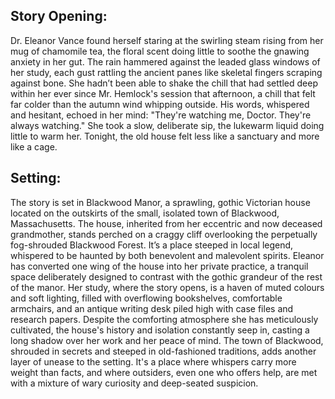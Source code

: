 ## Story Opening:

Dr. Eleanor Vance found herself staring at the swirling steam rising from her mug of chamomile tea, the floral scent doing little to soothe the gnawing anxiety in her gut. The rain hammered against the leaded glass windows of her study, each gust rattling the ancient panes like skeletal fingers scraping against bone. She hadn’t been able to shake the chill that had settled deep within her ever since Mr. Hemlock's session that afternoon, a chill that felt far colder than the autumn wind whipping outside. His words, whispered and hesitant, echoed in her mind: "They're watching me, Doctor. They're always watching." She took a slow, deliberate sip, the lukewarm liquid doing little to warm her. Tonight, the old house felt less like a sanctuary and more like a cage.

## Setting:

The story is set in Blackwood Manor, a sprawling, gothic Victorian house located on the outskirts of the small, isolated town of Blackwood, Massachusetts. The house, inherited from her eccentric and now deceased grandmother, stands perched on a craggy cliff overlooking the perpetually fog-shrouded Blackwood Forest. It’s a place steeped in local legend, whispered to be haunted by both benevolent and malevolent spirits. Eleanor has converted one wing of the house into her private practice, a tranquil space deliberately designed to contrast with the gothic grandeur of the rest of the manor. Her study, where the story opens, is a haven of muted colours and soft lighting, filled with overflowing bookshelves, comfortable armchairs, and an antique writing desk piled high with case files and research papers. Despite the comforting atmosphere she has meticulously cultivated, the house's history and isolation constantly seep in, casting a long shadow over her work and her peace of mind. The town of Blackwood, shrouded in secrets and steeped in old-fashioned traditions, adds another layer of unease to the setting. It's a place where whispers carry more weight than facts, and where outsiders, even one who offers help, are met with a mixture of wary curiosity and deep-seated suspicion.
